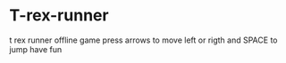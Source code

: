 # T-rex-runner
t rex runner offline game
press arrows to move left or rigth and SPACE to jump
have fun
